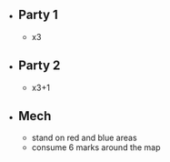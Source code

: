 - ## Party 1
	- x3
- ## Party 2
	- x3+1
- ## Mech
	- stand on red and blue areas
	- consume 6 marks around the map